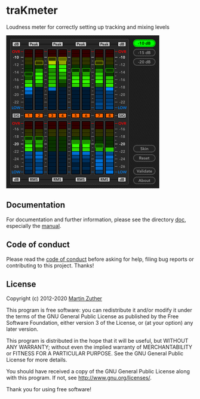 # traKmeter

Loudness meter for correctly setting up tracking and mixing levels

![Screenshot](./doc/include/images/trakmeter.png)

## Documentation

For documentation and further information, please see the directory
[doc][], especially the [manual][].

## Code of conduct

Please read the [code of conduct][COC] before asking for help, filing
bug reports or contributing to this project.  Thanks!

## License

Copyright (c) 2012-2020 [Martin Zuther][]

This program is free software: you can redistribute it and/or modify
it under the terms of the GNU General Public License as published by
the Free Software Foundation, either version 3 of the License, or
(at your option) any later version.

This program is distributed in the hope that it will be useful,
but WITHOUT ANY WARRANTY; without even the implied warranty of
MERCHANTABILITY or FITNESS FOR A PARTICULAR PURPOSE.  See the
GNU General Public License for more details.

You should have received a copy of the GNU General Public License
along with this program.  If not, see <http://www.gnu.org/licenses/>.

Thank you for using free software!


[Martin Zuther]:  http://www.mzuther.de/
[COC]:            https://github.com/mzuther/traKmeter/tree/master/CODE_OF_CONDUCT.markdown
[doc]:            https://github.com/mzuther/traKmeter/tree/master/doc/
[manual]:         https://github.com/mzuther/traKmeter/raw/master/doc/trakmeter.pdf
